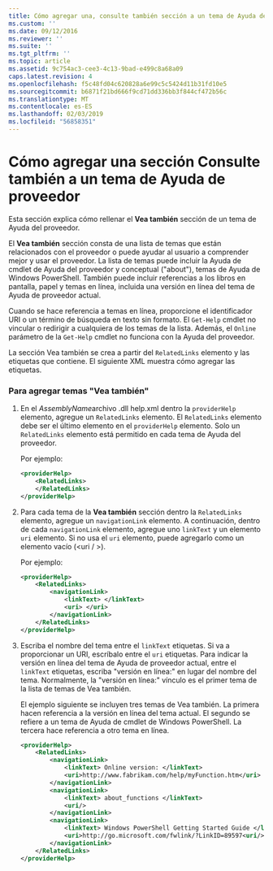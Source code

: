 ```yaml
---
title: Cómo agregar una, consulte también sección a un tema de Ayuda de proveedor | Microsoft Docs
ms.custom: ''
ms.date: 09/12/2016
ms.reviewer: ''
ms.suite: ''
ms.tgt_pltfrm: ''
ms.topic: article
ms.assetid: 9c754ac3-cee3-4c13-9bad-e499c8a68a09
caps.latest.revision: 4
ms.openlocfilehash: f5c48fd04c620828a6e99c5c5424d11b31fd10e5
ms.sourcegitcommit: b6871f21bd666f9cd71dd336bb3f844cf472b56c
ms.translationtype: MT
ms.contentlocale: es-ES
ms.lasthandoff: 02/03/2019
ms.locfileid: "56858351"
---
```

# <a name="how-to-add-a-see-also-section-to-a-provider-help-topic"></a>Cómo agregar una sección Consulte también a un tema de Ayuda de proveedor

Esta sección explica cómo rellenar el **Vea también** sección de un tema de Ayuda del proveedor.

El **Vea también** sección consta de una lista de temas que están relacionados con el proveedor o puede ayudar al usuario a comprender mejor y usar el proveedor. La lista de temas puede incluir la Ayuda de cmdlet de Ayuda del proveedor y conceptual ("about"), temas de Ayuda de Windows PowerShell. También puede incluir referencias a los libros en pantalla, papel y temas en línea, incluida una versión en línea del tema de Ayuda de proveedor actual.

Cuando se hace referencia a temas en línea, proporcione el identificador URI o un término de búsqueda en texto sin formato. El `Get-Help` cmdlet no vincular o redirigir a cualquiera de los temas de la lista. Además, el `Online` parámetro de la `Get-Help` cmdlet no funciona con la Ayuda del proveedor.

La sección Vea también se crea a partir del `RelatedLinks` elemento y las etiquetas que contiene. El siguiente XML muestra cómo agregar las etiquetas.

### <a name="to-add-see-also-topics"></a>Para agregar temas "Vea también"

1. En el *AssemblyName*archivo .dll help.xml dentro la `providerHelp` elemento, agregue un `RelatedLinks` elemento. El `RelatedLinks` elemento debe ser el último elemento en el `providerHelp` elemento. Solo un `RelatedLinks` elemento está permitido en cada tema de Ayuda del proveedor.

   Por ejemplo:

    ```xml
    <providerHelp>
        <RelatedLinks>
        </RelatedLinks>
    </providerHelp>
    ```

2. Para cada tema de la **Vea también** sección dentro la `RelatedLinks` elemento, agregue un `navigationLink` elemento. A continuación, dentro de cada `navigationLink` elemento, agregue uno `linkText` y un elemento `uri` elemento. Si no usa el `uri` elemento, puede agregarlo como un elemento vacío (\<uri / >).

   Por ejemplo:

    ```xml
    <providerHelp>
        <RelatedLinks>
            <navigationLink>
                <linkText> </linkText>
                <uri> </uri>
            </navigationLink>
        </RelatedLinks>
    </providerHelp>
    ```

3. Escriba el nombre del tema entre el `linkText` etiquetas. Si va a proporcionar un URI, escríbalo entre el `uri` etiquetas. Para indicar la versión en línea del tema de Ayuda de proveedor actual, entre el `linkText` etiquetas, escriba "versión en línea:" en lugar del nombre del tema. Normalmente, la "versión en línea:" vínculo es el primer tema de la lista de temas de Vea también.

   El ejemplo siguiente se incluyen tres temas de Vea también. La primera hacen referencia a la versión en línea del tema actual. El segundo se refiere a un tema de Ayuda de cmdlet de Windows PowerShell. La tercera hace referencia a otro tema en línea.

    ```xml
    <providerHelp>
        <RelatedLinks>
            <navigationLink>
                <linkText> Online version: </linkText>
                <uri>http://www.fabrikam.com/help/myFunction.htm</uri>
            </navigationLink>
            <navigationLink>
                <linkText> about_functions </linkText>
                <uri/>
            </navigationLink>
            <navigationLink>
                <linkText> Windows PowerShell Getting Started Guide </linkText>
                <uri>http://go.microsoft.com/fwlink/?LinkID=89597<uri/>
            </navigationLink>
        </RelatedLinks>
    </providerHelp>
    ```